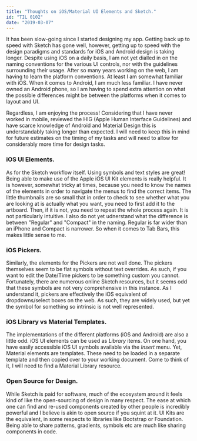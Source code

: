 ```yaml
---
title: "Thoughts on iOS/Material UI Elements and Sketch."
id: "TIL 0102"
date: "2019-03-07"
---
```


It has been slow-going since I started designing my app. Getting back up to speed with Sketch has gone well, however, getting up to speed with the design paradigms and standards for iOS and Android design is taking longer. Despite using iOS on a daily basis, I am not yet dialled in on the naming conventions for the various UI controls, nor with the guidelines surrounding their usage. After so many years working on the web, I am having to learn the platform conventions. At least I am somewhat familiar with iOS. When it comes to Android, I am much less familiar. I have never owned an Android phone, so I am having to spend extra attention on what the possible differences might be between the platforms when it comes to layout and UI. 

Regardless, I am enjoying the process! Considering that I have never worked in mobile, reviewed the HIG (Apple Human Interface Guidelines) and have scarce knowledge of Android and Material Design this is understandably taking longer than expected. I will need to keep this in mind for future estimates on the timing of my tasks and will need to allow for considerably more time for design tasks. 


### iOS UI Elements.

As for the Sketch workflow itself. Using symbols and text styles are great! Being able to make use of the Apple iOS UI Kit elements is really helpful. It is however, somewhat tricky at times, because you need to know the names of the elements in order to navigate the menus to find the correct items. The little thumbnails are so small that in order to check to see whether what you are looking at is actually what you want, you need to first add it to the artboard. Then, if it is not, you need to repeat the whole process again. It is not particularly intuitive. I also do not yet udnerstand what the difference is between "Regular" and "Compact" in the naming. Regular is far wider than an iPhone and Compact is narrower. So when it comes to Tab Bars, this makes little sense to me. 

### iOS Pickers.

Similarly, the elements for the Pickers are not well done. The pickers themselves seem to be flat symbols without text overrides. As such, if you want to edit the Date/Time pickers to be something custom you cannot. Fortunately, there are numerous online Sketch resources, but it seems odd that these symbols are not very comprehensive in this instance. As I understand it, pickers are effectively the iOS equivalent of dropdowns/select boxes on the web. As such, they are widely used, but yet the symbol for something so intrinsic is not well represented. 

### iOS Library vs Material Templates.

The implementations of the different platforms (iOS and Android) are also a little odd. iOS UI elements can be used as *Library* items. On one hand, you have easily accessible iOS UI symbols available via the *Insert* menu. Yet, Material elements are templates. These need to be loaded in a separate template and then copied over to your working document. Come to think of it, I will need to find a Material Library resource. 


### Open Source for Design.

While Sketch is paid for software, much of the ecosystem around it feels kind of like the open-sourcing of design in many respect. The ease at which one can find and re-used components created by other people is incredibly powerful and I believe is akin to open source if you squint at it. UI Kits are the equivalent, in some respects to libraries like Bootstrap or Foundation. Being able to share patterns, gradients, symbols etc are much like sharing components in code. 




